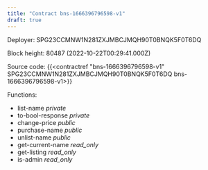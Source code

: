 ```yaml
---
title: "Contract bns-1666396796598-v1"
draft: true
---
```

Deployer: SPG23CCMNW1N281ZXJMBCJMQH90T0BNQK5F0T6DQ


 



Block height: 80487 (2022-10-22T00:29:41.000Z)

Source code: {{<contractref "bns-1666396796598-v1" SPG23CCMNW1N281ZXJMBCJMQH90T0BNQK5F0T6DQ bns-1666396796598-v1>}}

Functions:

* list-name _private_
* to-bool-response _private_
* change-price _public_
* purchase-name _public_
* unlist-name _public_
* get-current-name _read_only_
* get-listing _read_only_
* is-admin _read_only_
